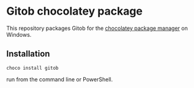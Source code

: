 # Gitob chocolatey package

This repository packages Gitob for the [chocolatey package manager](https://community.chocolatey.org/packages/gitob) on Windows.

## Installation

```
choco install gitob
```

run from the command line or PowerShell.
